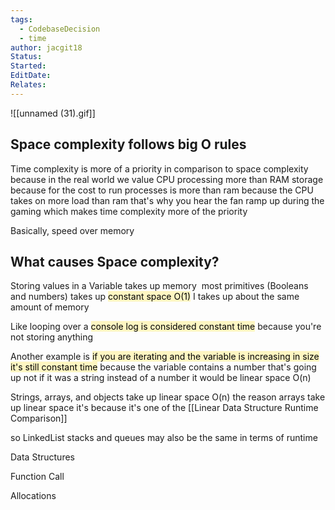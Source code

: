 ```yaml
---
tags:
  - CodebaseDecision
  - time
author: jacgit18
Status: 
Started: 
EditDate: 
Relates:
---
```

![[unnamed (31).gif]]
## Space complexity follows big O rules 

Time complexity is more of a priority in comparison to space complexity because in the real world we value CPU processing more than RAM storage because for the cost to run processes is more than ram because the CPU takes on more load than ram that's why you hear the fan ramp up during the gaming which makes time complexity more of the priority 

Basically, speed over memory 

## What causes Space complexity? 

Storing values in a Variable takes up memory  most primitives (Booleans and numbers) takes up <mark style="background: #FFF3A3A6;">constant space O(1)</mark> I takes up about the same amount of memory 

Like looping over a <mark style="background: #FFF3A3A6;">console log is considered constant time</mark> because you're not storing anything 

Another example is <mark style="background: #FFF3A3A6;">if you are iterating and the variable is increasing in size it's still constant time</mark> because the variable contains a number that's going up not if it was a string instead of a number it would be linear space O(n) 

Strings, arrays, and objects take up linear space O(n) the reason arrays take up linear space it's because it's one of the [[Linear Data Structure Runtime Comparison]]

so LinkedList stacks and queues may also be the same in terms of runtime

Data Structures 

Function Call 

Allocations